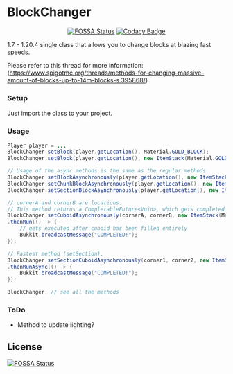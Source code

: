 # BlockChanger
<div align="center">

  <a href="">[![FOSSA Status](https://app.fossa.com/api/projects/git%2Bgithub.com%2FTheGaming999%2FBlockChanger.svg?type=shield)](https://app.fossa.com/projects/git%2Bgithub.com%2FTheGaming999%2FBlockChanger?ref=badge_shield)</a>
  <a href=""> [![Codacy Badge](https://app.codacy.com/project/badge/Grade/a1ecc2905ea14fd39b29a5a3df2d124c)](https://www.codacy.com/gh/TheGaming999/BlockChanger/dashboard?utm_source=github.com&amp;utm_medium=referral&amp;utm_content=TheGaming999/BlockChanger&amp;utm_campaign=Badge_Grade)</a>

</div>
1.7 - 1.20.4 single class that allows you to change blocks at blazing fast speeds.  
  
Please refer to this thread for more information: (https://www.spigotmc.org/threads/methods-for-changing-massive-amount-of-blocks-up-to-14m-blocks-s.395868/)  

### Setup
Just import the class to your project.  
### Usage
```java
Player player = ...
BlockChanger.setBlock(player.getLocation(), Material.GOLD_BLOCK);
BlockChanger.setBlock(player.getLocation(), new ItemStack(Material.GOLD_BLOCK));

// Usage of the async methods is the same as the regular methods.
BlockChanger.setBlockAsynchronously(player.getLocation(), new ItemStack(Material.STONE), false);
BlockChanger.setChunkBlockAsynchronously(player.getLocation(), new ItemStack(Material.DIRT), false);
BlockChanger.setSectionBlockAsynchronously(player.getLocation(), new ItemStack(Material.GOLD_ORE), false);

// cornerA and cornerB are locations.
// This method returns a CompletableFuture<Void>, which gets completed once all blocks are set.
BlockChanger.setCuboidAsynchronously(cornerA, cornerB, new ItemStack(Material.DIAMOND_BLOCK), false)
.thenRun(() -> {
	// gets executed after cuboid has been filled entirely
	Bukkit.broadcastMessage("COMPLETED!");
});

// Fastest method (setSection).
BlockChanger.setSectionCuboidAsynchronously(corner1, corner2, new ItemStack(Material.GLASS), false)
.thenRunAsync(() -> {
	Bukkit.broadcastMessage("COMPLETED!");
});

BlockChanger. // see all the methods
```  
### ToDo  
- Method to update lighting?  



## License
[![FOSSA Status](https://app.fossa.com/api/projects/git%2Bgithub.com%2FTheGaming999%2FBlockChanger.svg?type=large)](https://app.fossa.com/projects/git%2Bgithub.com%2FTheGaming999%2FBlockChanger?ref=badge_large)
